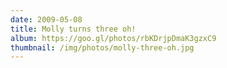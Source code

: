 ```yaml
---
date: 2009-05-08
title: Molly turns three oh!
album: https://goo.gl/photos/rbKDrjpDmaK3gzxC9
thumbnail: /img/photos/molly-three-oh.jpg
---
```

